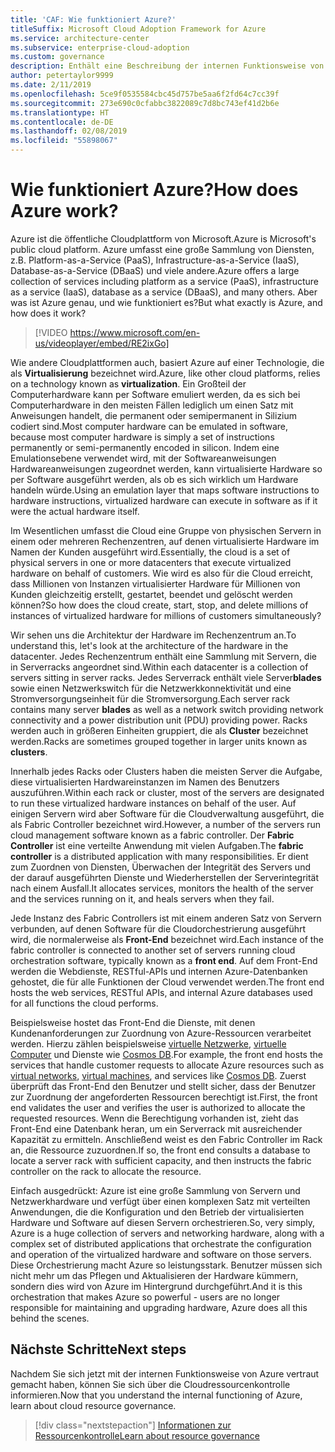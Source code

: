 ```yaml
---
title: 'CAF: Wie funktioniert Azure?'
titleSuffix: Microsoft Cloud Adoption Framework for Azure
ms.service: architecture-center
ms.subservice: enterprise-cloud-adoption
ms.custom: governance
description: Enthält eine Beschreibung der internen Funktionsweise von Azure.
author: petertaylor9999
ms.date: 2/11/2019
ms.openlocfilehash: 5ce9f0535584cbc45d757be5aa6f2fd64c7cc39f
ms.sourcegitcommit: 273e690c0cfabbc3822089c7d8bc743ef41d2b6e
ms.translationtype: HT
ms.contentlocale: de-DE
ms.lasthandoff: 02/08/2019
ms.locfileid: "55898067"
---
```

<!-- markdownlint-disable MD026 -->

# <a name="how-does-azure-work"></a><span data-ttu-id="592be-103">Wie funktioniert Azure?</span><span class="sxs-lookup"><span data-stu-id="592be-103">How does Azure work?</span></span>

<span data-ttu-id="592be-104">Azure ist die öffentliche Cloudplattform von Microsoft.</span><span class="sxs-lookup"><span data-stu-id="592be-104">Azure is Microsoft's public cloud platform.</span></span> <span data-ttu-id="592be-105">Azure umfasst eine große Sammlung von Diensten, z.B. Platform-as-a-Service (PaaS), Infrastructure-as-a-Service (IaaS), Database-as-a-Service (DBaaS) und viele andere.</span><span class="sxs-lookup"><span data-stu-id="592be-105">Azure offers a large collection of services including platform as a service (PaaS), infrastructure as a service (IaaS), database as a service (DBaaS), and many others.</span></span> <span data-ttu-id="592be-106">Aber was ist Azure genau, und wie funktioniert es?</span><span class="sxs-lookup"><span data-stu-id="592be-106">But what exactly is Azure, and how does it work?</span></span>

> [!VIDEO https://www.microsoft.com/en-us/videoplayer/embed/RE2ixGo]

<span data-ttu-id="592be-107">Wie andere Cloudplattformen auch, basiert Azure auf einer Technologie, die als **Virtualisierung** bezeichnet wird.</span><span class="sxs-lookup"><span data-stu-id="592be-107">Azure, like other cloud platforms, relies on a technology known as **virtualization**.</span></span> <span data-ttu-id="592be-108">Ein Großteil der Computerhardware kann per Software emuliert werden, da es sich bei Computerhardware in den meisten Fällen lediglich um einen Satz mit Anweisungen handelt, die permanent oder semipermanent in Silizium codiert sind.</span><span class="sxs-lookup"><span data-stu-id="592be-108">Most computer hardware can be emulated in software, because most computer hardware is simply a set of instructions permanently or semi-permanently encoded in silicon.</span></span> <span data-ttu-id="592be-109">Indem eine Emulationsebene verwendet wird, mit der Softwareanweisungen Hardwareanweisungen zugeordnet werden, kann virtualisierte Hardware so per Software ausgeführt werden, als ob es sich wirklich um Hardware handeln würde.</span><span class="sxs-lookup"><span data-stu-id="592be-109">Using an emulation layer that maps software instructions to hardware instructions, virtualized hardware can execute in software as if it were the actual hardware itself.</span></span>

<span data-ttu-id="592be-110">Im Wesentlichen umfasst die Cloud eine Gruppe von physischen Servern in einem oder mehreren Rechenzentren, auf denen virtualisierte Hardware im Namen der Kunden ausgeführt wird.</span><span class="sxs-lookup"><span data-stu-id="592be-110">Essentially, the cloud is a set of physical servers in one or more datacenters that execute virtualized hardware on behalf of customers.</span></span> <span data-ttu-id="592be-111">Wie wird es also für die Cloud erreicht, dass Millionen von Instanzen virtualisierter Hardware für Millionen von Kunden gleichzeitig erstellt, gestartet, beendet und gelöscht werden können?</span><span class="sxs-lookup"><span data-stu-id="592be-111">So how does the cloud create, start, stop, and delete millions of instances of virtualized hardware for millions of customers simultaneously?</span></span>

<span data-ttu-id="592be-112">Wir sehen uns die Architektur der Hardware im Rechenzentrum an.</span><span class="sxs-lookup"><span data-stu-id="592be-112">To understand this, let's look at the architecture of the hardware in the datacenter.</span></span>  <span data-ttu-id="592be-113">Jedes Rechenzentrum enthält eine Sammlung mit Servern, die in Serverracks angeordnet sind.</span><span class="sxs-lookup"><span data-stu-id="592be-113">Within each datacenter is a collection of servers sitting in server racks.</span></span> <span data-ttu-id="592be-114">Jedes Serverrack enthält viele Server**blades** sowie einen Netzwerkswitch für die Netzwerkkonnektivität und eine Stromversorgungseinheit für die Stromversorgung.</span><span class="sxs-lookup"><span data-stu-id="592be-114">Each server rack contains many server **blades** as well as a network switch providing network connectivity and a power distribution unit (PDU) providing power.</span></span> <span data-ttu-id="592be-115">Racks werden auch in größeren Einheiten gruppiert, die als **Cluster** bezeichnet werden.</span><span class="sxs-lookup"><span data-stu-id="592be-115">Racks are sometimes grouped together in larger units known as **clusters**.</span></span>

<span data-ttu-id="592be-116">Innerhalb jedes Racks oder Clusters haben die meisten Server die Aufgabe, diese virtualisierten Hardwareinstanzen im Namen des Benutzers auszuführen.</span><span class="sxs-lookup"><span data-stu-id="592be-116">Within each rack or cluster, most of the servers are designated to run these virtualized hardware instances on behalf of the user.</span></span> <span data-ttu-id="592be-117">Auf einigen Servern wird aber Software für die Cloudverwaltung ausgeführt, die als Fabric Controller bezeichnet wird.</span><span class="sxs-lookup"><span data-stu-id="592be-117">However, a number of the servers run cloud management software known as a fabric controller.</span></span> <span data-ttu-id="592be-118">Der **Fabric Controller** ist eine verteilte Anwendung mit vielen Aufgaben.</span><span class="sxs-lookup"><span data-stu-id="592be-118">The **fabric controller** is a distributed application with many responsibilities.</span></span> <span data-ttu-id="592be-119">Er dient zum Zuordnen von Diensten, Überwachen der Integrität des Servers und der darauf ausgeführten Dienste und Wiederherstellen der Serverintegrität nach einem Ausfall.</span><span class="sxs-lookup"><span data-stu-id="592be-119">It allocates services, monitors the health of the server and the services running on it, and heals servers when they fail.</span></span>

<span data-ttu-id="592be-120">Jede Instanz des Fabric Controllers ist mit einem anderen Satz von Servern verbunden, auf denen Software für die Cloudorchestrierung ausgeführt wird, die normalerweise als **Front-End** bezeichnet wird.</span><span class="sxs-lookup"><span data-stu-id="592be-120">Each instance of the fabric controller is connected to another set of servers running cloud orchestration software, typically known as a **front end**.</span></span> <span data-ttu-id="592be-121">Auf dem Front-End werden die Webdienste, RESTful-APIs und internen Azure-Datenbanken gehostet, die für alle Funktionen der Cloud verwendet werden.</span><span class="sxs-lookup"><span data-stu-id="592be-121">The front end hosts the web services, RESTful APIs, and internal Azure databases used for all functions the cloud performs.</span></span>

<span data-ttu-id="592be-122">Beispielsweise hostet das Front-End die Dienste, mit denen Kundenanforderungen zur Zuordnung von Azure-Ressourcen verarbeitet werden. Hierzu zählen beispielsweise [virtuelle Netzwerke][vnet], [virtuelle Computer][vms] und Dienste wie [Cosmos DB][cosmosdb].</span><span class="sxs-lookup"><span data-stu-id="592be-122">For example, the front end hosts the services that handle customer requests to allocate Azure resources such as [virtual networks][vnet], [virtual machines][vms], and services like [Cosmos DB][cosmosdb].</span></span> <span data-ttu-id="592be-123">Zuerst überprüft das Front-End den Benutzer und stellt sicher, dass der Benutzer zur Zuordnung der angeforderten Ressourcen berechtigt ist.</span><span class="sxs-lookup"><span data-stu-id="592be-123">First, the front end validates the user and verifies the user is authorized to allocate the requested resources.</span></span> <span data-ttu-id="592be-124">Wenn die Berechtigung vorhanden ist, zieht das Front-End eine Datenbank heran, um ein Serverrack mit ausreichender Kapazität zu ermitteln. Anschließend weist es den Fabric Controller im Rack an, die Ressource zuzuordnen.</span><span class="sxs-lookup"><span data-stu-id="592be-124">If so, the front end consults a database to locate a server rack with sufficient capacity, and then instructs the fabric controller on the rack to allocate the resource.</span></span>

<span data-ttu-id="592be-125">Einfach ausgedrückt: Azure ist eine große Sammlung von Servern und Netzwerkhardware und verfügt über einen komplexen Satz mit verteilten Anwendungen, die die Konfiguration und den Betrieb der virtualisierten Hardware und Software auf diesen Servern orchestrieren.</span><span class="sxs-lookup"><span data-stu-id="592be-125">So, very simply, Azure is a huge collection of servers and networking hardware, along with a complex set of distributed applications that orchestrate the configuration and operation of the virtualized hardware and software on those servers.</span></span> <span data-ttu-id="592be-126">Diese Orchestrierung macht Azure so leistungsstark. Benutzer müssen sich nicht mehr um das Pflegen und Aktualisieren der Hardware kümmern, sondern dies wird von Azure im Hintergrund durchgeführt.</span><span class="sxs-lookup"><span data-stu-id="592be-126">And it is this orchestration that makes Azure so powerful - users are no longer responsible for maintaining and upgrading hardware, Azure does all this behind the scenes.</span></span>

## <a name="next-steps"></a><span data-ttu-id="592be-127">Nächste Schritte</span><span class="sxs-lookup"><span data-stu-id="592be-127">Next steps</span></span>

<span data-ttu-id="592be-128">Nachdem Sie sich jetzt mit der internen Funktionsweise von Azure vertraut gemacht haben, können Sie sich über die Cloudressourcenkontrolle informieren.</span><span class="sxs-lookup"><span data-stu-id="592be-128">Now that you understand the internal functioning of Azure, learn about cloud resource governance.</span></span>

> [!div class="nextstepaction"]
> [<span data-ttu-id="592be-129">Informationen zur Ressourcenkontrolle</span><span class="sxs-lookup"><span data-stu-id="592be-129">Learn about resource governance</span></span>](what-is-governance.md)

<!-- Links -->

[cosmosdb]: /azure/cosmos-db/introduction
[docs-add-users-to-aad]: /azure/active-directory/add-users-azure-active-directory?toc=/azure/architecture/cloud-adoption-guide/toc.json
[vms]: /azure/virtual-machines/
[vnet]: /azure/virtual-network/virtual-networks-overview

